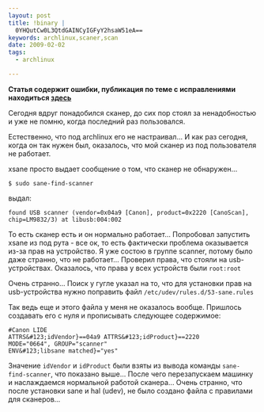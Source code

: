 ```yaml
--- 
layout: post
title: !binary |
  0YHQutCw0L3QtdGAINCyIGFyY2hsaW51eA==
keywords: archlinux,scaner,scan
date: 2009-02-02
tags:
  - archlinux

---
```

<strong>Статья содержит ошибки, публикация по теме с исправлениями находиться <a href="/2009/03/14/skaner-v-archlinux-2/">здесь</a>
</strong>

Сегодня вдруг понадобился сканер, до сих пор стоял за ненадобностью и уже не помню, когда последний раз пользовался.

Естественно, что под archlinux его не настраивал... И как раз сегодня, когда он так нужен был, оказалось, что мой сканер из под пользователя не работает.

xsane просто выдает сообщение о том, что сканер не обнаружен...

    $ sudo sane-find-scanner
выдал:

    found USB scanner (vendor=0x04a9 [Canon], product=0x2220 [CanoScan], chip=LM9832/3) at libusb:004:002

То есть сканер есть и он нормально работает... Попробовал запустить xsane из под рута - все ок, то есть фактически проблема оказывается из-за прав на устройство. Я уже состою в группе scanner, потому было даже странно, что не работает...
Проверил права, что стояли на usb-устройствах. Оказалось, что права у всех устройств были
`root:root`

Очень странно... Поиск у гугле указал на то, что для установки прав на usb-устройства нужно поправить файл `/etc/udev/rules.d/53-sane.rules`

Так ведь еще и этого файла у меня не оказалось вообще. Пришлось создавать его с нуля и прописывать следующее содержимое:

    #Canon LIDE
    ATTRS&#123;idVendor}==04a9 ATTRS&#123;idProduct}==2220
    MODE="0664", GROUP="scanner"
    ENV&#123;libsane matched}="yes"

Значение `idVendor` и `idProduct` были взяты из вывода команды `sane-find-scanner`, что показано выше...
После чего перезапускаем машинку и наслаждаемся нормальной работой сканера... Очень странно, что после установки sane и hal (udev), не было создано файла с правилами для сканеров...
